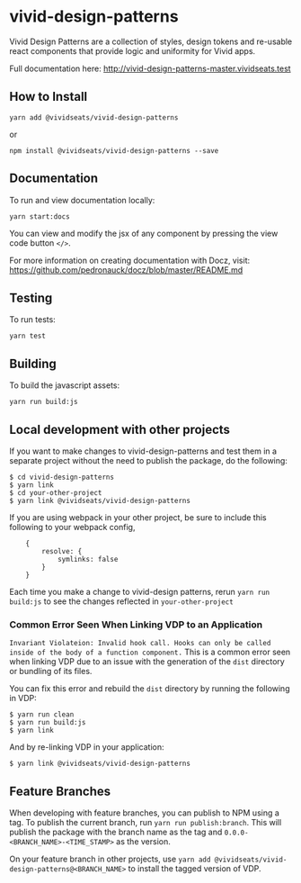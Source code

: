 # vivid-design-patterns

Vivid Design Patterns are a collection of styles, design tokens and re-usable react components that provide logic and uniformity for Vivid apps.

Full documentation here: http://vivid-design-patterns-master.vividseats.test

## How to Install
`yarn add @vividseats/vivid-design-patterns`

or

`npm install @vividseats/vivid-design-patterns --save`


## Documentation
To run and view documentation locally:

`yarn start:docs`

You can view and modify the jsx of any component by pressing the view code button `</>`.

For more information on creating documentation with Docz, visit: https://github.com/pedronauck/docz/blob/master/README.md


## Testing
To run tests:

`yarn test`

## Building
To build the javascript assets:

`yarn run build:js`

## Local development with other projects
If you want to make changes to vivid-design-patterns and test them in a separate project without the need to publish the package, do the following:

```$xslt
$ cd vivid-design-patterns
$ yarn link
$ cd your-other-project
$ yarn link @vividseats/vivid-design-patterns
```

If you are using webpack in your other project, be sure to include this following to your webpack config,

```$xslt
    {
        resolve: {
            symlinks: false
        }
    }
```

Each time you make a change to vivid-design patterns, rerun `yarn run build:js` to see the changes reflected in `your-other-project`

### Common Error Seen When Linking VDP to an Application

```Invariant Violateion: Invalid hook call. Hooks can only be called inside of the body of a function component.```
This is a common error seen when linking VDP due to an issue with the generation of the `dist` directory or bundling of its files. 

You can fix this error and rebuild the `dist` directory by running the following in VDP:

```
$ yarn run clean
$ yarn run build:js
$ yarn link
```
And by re-linking VDP in your application:
```
$ yarn link @vividseats/vivid-design-patterns
```


## Feature Branches

When developing with feature branches, you can publish to NPM using a tag. To publish the current branch, run `yarn run publish:branch`. This will publish the package with the branch name as the tag and `0.0.0-<BRANCH_NAME>-<TIME_STAMP>` as the version.

On your feature branch in other projects, use `yarn add @vividseats/vivid-design-patterns@<BRANCH_NAME>` to install the tagged version of VDP.
